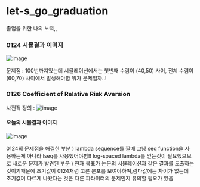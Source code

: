 # let-s_go_graduation
졸업을 위한 나의 노력,,


### 0124 시뮬결과 이미지
![image](https://user-images.githubusercontent.com/84130229/150819872-f112401c-a96d-47a9-93be-f21ff93f141f.png)

문제점 : 100번까지있는데 시뮬레이션에서는 첫번째 수렴이 (40,50) 사이, 전체 수렴이  (60,70) 사이에서 발생해야함 뭐가 문제일까..!


### 0126 Coefficient of Relative Risk Aversion
사전적 정의 :
![image](https://user-images.githubusercontent.com/84130229/151123289-50287abb-93b6-4bb0-8e1f-6f5b0fd95473.png)

#### 오늘의 시뮬결과 이미지
![image](https://user-images.githubusercontent.com/84130229/151176984-db147671-5043-4c00-8f6a-00bcd9ffbad7.png)

0124의 문제점을 해결한 부분 ) lambda sequence를 짤때 그냥 seq function을 사용하는게 아니라 lseq를 사용했어야함!! log-spaced lambda를 얻는것이 필요했으므로
새로운 문제가 발견된 부분 ) 현재 목표가 논문의 시뮬레이션과 같은 결과를 도출하는 것이기때문에 초기값이 0124처럼 고른 분포를 보여야하며,람다값에는 차이가 없는데 초기값이 다르게 나왔다는 것은 다른 파라미터의 문제인지 유의할 필요가 있음

